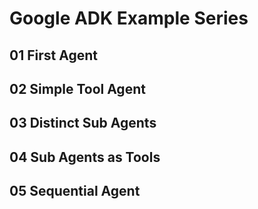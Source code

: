 # Google ADK Example Series

## 01 First Agent

## 02 Simple Tool Agent

## 03 Distinct Sub Agents

## 04 Sub Agents as Tools

## 05 Sequential Agent
